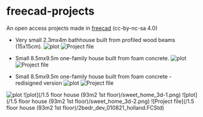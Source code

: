 # freecad-projects
An open access projects made in [freecad](https://www.freecadweb.org/?lang=ru) (cc-by-nc-sa 4.0)

* Very small 2.3mx4m bathhouse built from profiled wood beams (15x15cm).
![plot](/bathhouse_wood_2300x4000/small_bathhouse_built_from_wood.png)
![Project file](house_ytong_8500x9500/small_bathhouse_built_from_wood.FCStd)


* Small 8.5mx9.5m one-family house built from foam concrete.
![plot](/house_ytong_8500x9500/small_one_family_house_built_from%20foam_concrete.png)
![Project file](house_ytong_8500x9500/small_one_family_house_built_from%20foam_concrete.FCStd)


* Small 8.5mx9.5m one-family house built from foam concrete - redisigned version
![plot](/house_ytong_8500x9500/v4_overall_view.png)
![Project file](house_ytong_8500x9500/small_one_family_house_v4.FCStd)


![plot](/freecad-projects/blob/master/1.5%20floor%20house%20(93m2%201st%20floor)/sweet_home_3d-1.png)
![plot](/1.5 floor house \(93m2 1st floor\)/sweet_home_3d-1.png)
![plot](/1.5 floor house \(93m2 1st floor\)/sweet_home_3d-2.png)
![Project file](/1.5 floor house \(93m2 1st floor\)/2bedr_dev_010821_holland.FCStd)
